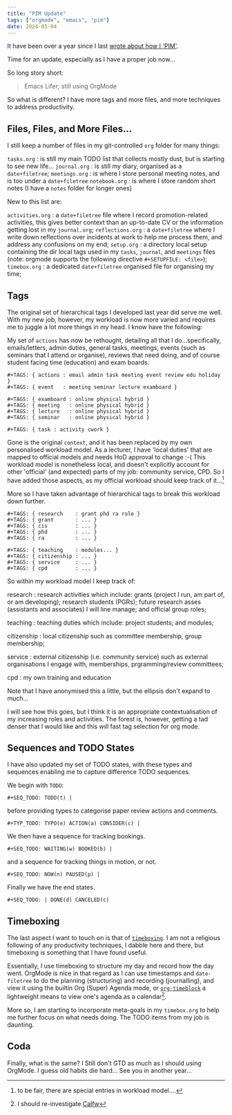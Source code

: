 ```yaml
---
title: "PIM Update"
tags: ["orgmode", "emacs", "pim"]
date: 2024-05-04
---
```


It have been over a year since I last [wrote about how I 'PIM'](2023-02-23-PIM.html).

Time for an update, especially as I have a proper job now...

So long story short:

> Emacs Lifer; still using OrgMode

So what is different? I have more tags and more files, and more techniques to address productivity.

## Files, Files, and More Files...

I still keep a number of files in my git-controlled `org` folder for many things:

`tasks.org`
: is still my main TODO list that collects mostly dust, but is starting to see new life...
`journal.org`
: is still my diary, organised as a `date+filetree`;
`meetings.org`
: is where I store personal meeting notes, and is too under a `date+filetree`
`notebook.org`
: is where I store random short notes (I have a `notes` folder for longer ones)

New to this list are:

`activities.org`
: a `date+filetree` file where I record promotion-related activities, this gives better context than an up-to-date CV or the information getting lost in my `journal.org`;
`reflections.org`
: a `date+filetree` where I write down reflections over incidents at work to help me process them, and address any confusions on my end;
`setup.org`
: a directory local setup containing the dir local tags used in my `tasks`, `journal`, and `meetings` files (note: orgmode supports the following directive `#+SETUPFILE: <file>`);
`timebox.org`
: a dedicated `date+filetree` organised file for organising my time;

## Tags

The original set of hierarchical tags I developed last year did serve me well.
With my new job, however, my workload is now more varied and requires me to juggle a lot more things in my head.
I know have the following:

My set of `actions` has now be rethought, detailing all that I do...specifically, emails/letters, admin duties, general tasks, meetings, events (such as seminars that I attend or organise), reviews that need doing, and of course student facing time (education) and exam boards.


```
#+TAGS: { actions : email admin task meeting event review edu holiday }
#+TAGS: { event   : meeting seminar lecture examboard }

#+TAGS: { examboard : online physical hybrid }
#+TAGS: { meeting   : online physical hybrid }
#+TAGS: { lecture   : online physical hybrid }
#+TAGS: { seminar   : online physical hybrid }

#+TAGS: { task : activity cwork }

```

Gone is the original  `context`, and it has been replaced by my own personalised workload model.
As a lecturer, I have 'local duties' that are mapped to official models and needs HoD approval to change :-(
This workload model is nonetheless local, and doesn't explicitly account for other 'official' (and expected) parts of my job: community service, CPD.
So I have added those aspects, as my official workload should keep track of it...[^1]

More so I have taken advantage of hierarchical tags to break this workload down further.

```
#+TAGS: { research    : grant phd ra role }
#+TAGS: { grant       : ... }
#+TAGS: { cis         : ... }
#+TAGS: { phd         : ... }
#+TAGS: { ra          : ... }

#+TAGS: { teaching    : modules... }
#+TAGS: { citizenship : ... }
#+TAGS: { service     : ... }
#+TAGS: { cpd         : ... }
```

So within my workload model I keep track of:

research
: research activities which include: grants (project I run, am part of, or am developing); research students (PGRs); future research asses (assistants and associates) I will line manage; and official group roles;

teaching
: teaching duties which include: project students; and modules;

citizenship
: local citizenship such as committee membership, group membership;

service
: external citizenship (i.e. community service) such as external organisations I engage with, memberships, prgramming/review committees;

cpd
: my own training and education

Note that I have anonymised this a little, but the ellipsis don't expand to much...

I will see how this goes, but I think it is an appropriate contextualisation of my increasing roles and activities.
The forest is, however, getting a tad denser that I would like and this *will* fast tag selection for org mode.

## Sequences and TODO States

I have also updated my set of TODO states, with these types and sequences enabling me to capture difference TODO sequences.

We begin with `TODO`:

```
#+SEQ_TODO: TODO(t) |
```

before providing types to categorise paper review actions and comments.

```
#+TYP_TODO: TYPO(e) ACTION(a) CONSIDER(c) |
```

We then have a sequence for tracking bookings.

```
#+SEQ_TODO: WAITING(w) BOOKED(b) |
```

and a sequence for tracking things in motion, or not.

```
#+SEQ_TODO: NOW(n) PAUSED(p) |
```

Finally we have the end states.

```
#+SEQ_TODO: | DONE(d) CANCELED(c)
```

## Timeboxing

The last aspect I want to touch on is that of [`timeboxing`](https://asana.com/resources/what-is-timeboxing).
I am not a religious following of any productivity techniques, I dabble here and there, but timeboxing is something that I have found useful.

Essentially, I use timeboxing to structure my day and record how the day went.
OrgMode is nice in that regard as I can use timestamps and `date-filetree` to do the planning (structuring) and recording (journalling), and view it using the builtin Org (Super) Agenda mode, or [`org-timeblock`](https://github.com/ichernyshovvv/org-timeblock) a lightweight means to view one's agenda as a calendar[^2].

More so, I am starting to incorporate meta-goals in my `timebox.org` to help me further focus on what needs doing.
The TODO items from my job is daunting.

## Coda

Finally, what is the same?
I Still don't GTD as much as I should using OrgMode.
I guess old habits die hard...
See you in another year...


[^1]: to be fair, there are special entries in workload model....
[^2]: I should re-investigate [Calfw](https://github.com/kiwanami/emacs-calfw)
